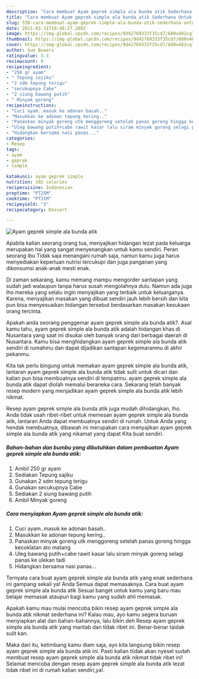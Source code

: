 ```yaml
---
description: "Cara membuat Ayam geprek simple ala bunda atik Sederhana Untuk Jualan"
title: "Cara membuat Ayam geprek simple ala bunda atik Sederhana Untuk Jualan"
slug: 550-cara-membuat-ayam-geprek-simple-ala-bunda-atik-sederhana-untuk-jualan
date: 2021-03-31T19:48:27.208Z
image: https://img-global.cpcdn.com/recipes/9d42769333f35cd7/680x482cq70/ayam-geprek-simple-ala-bunda-atik-foto-resep-utama.jpg
thumbnail: https://img-global.cpcdn.com/recipes/9d42769333f35cd7/680x482cq70/ayam-geprek-simple-ala-bunda-atik-foto-resep-utama.jpg
cover: https://img-global.cpcdn.com/recipes/9d42769333f35cd7/680x482cq70/ayam-geprek-simple-ala-bunda-atik-foto-resep-utama.jpg
author: Sue Bowers
ratingvalue: 3.3
reviewcount: 9
recipeingredient:
- "250 gr ayam"
- " Tepung sajiku"
- "2 sdm tepung terigu"
- "secukupnya Cabe"
- "2 siung bawang putih"
- " Minyak goreng"
recipeinstructions:
- "Cuci ayam..masuk ke adonan basah.."
- "Masukkan ke adonan tepung kering.."
- "Panaskan minyak goreng utk menggoreng setelah panas goreng hingga kecoklatan ato matang"
- "Uleg bawang putih+cabe rawit kasar lalu siram minyak goreng selagi panas ke ulekan tadi"
- "Hidangkan bersama nasi panas..."
categories:
- Resep
tags:
- ayam
- geprek
- simple

katakunci: ayam geprek simple 
nutrition: 102 calories
recipecuisine: Indonesian
preptime: "PT25M"
cooktime: "PT31M"
recipeyield: "3"
recipecategory: Dessert

---
```



![Ayam geprek simple ala bunda atik](https://img-global.cpcdn.com/recipes/9d42769333f35cd7/680x482cq70/ayam-geprek-simple-ala-bunda-atik-foto-resep-utama.jpg)

Apabila kalian seorang orang tua, menyajikan hidangan lezat pada keluarga merupakan hal yang sangat menyenangkan untuk kamu sendiri. Peran seorang ibu Tidak saja menangani rumah saja, namun kamu juga harus menyediakan keperluan nutrisi tercukupi dan juga panganan yang dikonsumsi anak-anak mesti enak.

Di zaman  sekarang, kamu memang mampu mengorder santapan yang sudah jadi walaupun tanpa harus susah mengolahnya dulu. Namun ada juga lho mereka yang selalu ingin menyajikan yang terbaik untuk keluarganya. Karena, menyajikan masakan yang dibuat sendiri jauh lebih bersih dan kita pun bisa menyesuaikan hidangan tersebut berdasarkan masakan kesukaan orang tercinta. 



Apakah anda seorang penggemar ayam geprek simple ala bunda atik?. Asal kamu tahu, ayam geprek simple ala bunda atik adalah hidangan khas di Nusantara yang saat ini disukai oleh banyak orang dari berbagai daerah di Nusantara. Kamu bisa menghidangkan ayam geprek simple ala bunda atik sendiri di rumahmu dan dapat dijadikan santapan kegemaranmu di akhir pekanmu.

Kita tak perlu bingung untuk memakan ayam geprek simple ala bunda atik, lantaran ayam geprek simple ala bunda atik tidak sulit untuk dicari dan kalian pun bisa membuatnya sendiri di tempatmu. ayam geprek simple ala bunda atik dapat diolah memalui beraneka cara. Sekarang telah banyak resep modern yang menjadikan ayam geprek simple ala bunda atik lebih nikmat.

Resep ayam geprek simple ala bunda atik juga mudah dihidangkan, lho. Anda tidak usah ribet-ribet untuk memesan ayam geprek simple ala bunda atik, lantaran Anda dapat membuatnya sendiri di rumah. Untuk Anda yang hendak membuatnya, dibawah ini merupakan cara menyajikan ayam geprek simple ala bunda atik yang nikamat yang dapat Kita buat sendiri.

<!--inarticleads1-->

##### Bahan-bahan dan bumbu yang dibutuhkan dalam pembuatan Ayam geprek simple ala bunda atik:

1. Ambil 250 gr ayam
1. Sediakan  Tepung sajiku
1. Gunakan 2 sdm tepung terigu
1. Gunakan secukupnya Cabe
1. Sediakan 2 siung bawang putih
1. Ambil  Minyak goreng




<!--inarticleads2-->

##### Cara menyiapkan Ayam geprek simple ala bunda atik:

1. Cuci ayam..masuk ke adonan basah..
1. Masukkan ke adonan tepung kering..
1. Panaskan minyak goreng utk menggoreng setelah panas goreng hingga kecoklatan ato matang
1. Uleg bawang putih+cabe rawit kasar lalu siram minyak goreng selagi panas ke ulekan tadi
1. Hidangkan bersama nasi panas...




Ternyata cara buat ayam geprek simple ala bunda atik yang enak sederhana ini gampang sekali ya! Anda Semua dapat memasaknya. Cara buat ayam geprek simple ala bunda atik Sesuai banget untuk kamu yang baru mau belajar memasak ataupun bagi kamu yang sudah ahli memasak.

Apakah kamu mau mulai mencoba bikin resep ayam geprek simple ala bunda atik nikmat sederhana ini? Kalau mau, ayo kamu segera buruan menyiapkan alat dan bahan-bahannya, lalu bikin deh Resep ayam geprek simple ala bunda atik yang mantab dan tidak ribet ini. Benar-benar taidak sulit kan. 

Maka dari itu, ketimbang kamu diam saja, ayo kita langsung bikin resep ayam geprek simple ala bunda atik ini. Pasti kalian tiidak akan nyesel sudah membuat resep ayam geprek simple ala bunda atik nikmat tidak ribet ini! Selamat mencoba dengan resep ayam geprek simple ala bunda atik lezat tidak ribet ini di rumah kalian sendiri,ya!.

